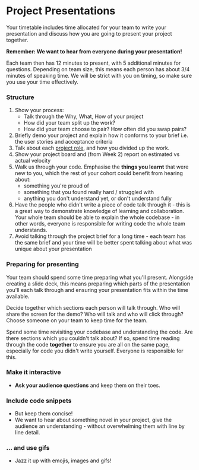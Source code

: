 # Project Presentations

Your timetable includes time allocated for your team to write your presentation and discuss how you are going to present your project together.

**Remember: We want to hear from everyone during your presentation!**

Each team then has 12 minutes to present, with 5 additional minutes for questions. Depending on team size, this means each person has about 3/4 minutes of speaking time. We will be strict with you on timing, so make sure you use your time effectively.

### Structure

1. Show your process:
   - Talk through the Why, What, How of your project
   - How did your team split up the work?
   - How did your team choose to pair? How often did you swap pairs?
2. Briefly demo your project and explain how it conforms to your brief i.e. the user stories and acceptance criteria
3. Talk about each [project role](../project-team/), and how you divided up the work.
4. Show your project board and (from Week 2) report on estimated vs actual velocity
5. Walk us through your code. Emphasise the **things you learnt** that were new to you, which the rest of your cohort could benefit from hearing about:
   - something you're proud of
   - something that you found really hard / struggled with
   - anything you don't understand yet, or don't understand fully
6. Have the people who didn't write a piece of code talk through it - this is a great way to demonstrate knowledge of learning and collaboration. Your whole team should be able to explain the whole codebase - in other words, everyone is responsible for writing code the whole team understands.
7. Avoid talking through the project brief for a long time - each team has the same brief and your time will be better spent talking about what was unique about your presentation

### Preparing for presenting

Your team should spend some time preparing what you'll present. Alongside creating a slide deck, this means preparing which parts of the presentation you'll each talk through and ensuring your presentation fits within the time available.

Decide together which sections each person will talk through. Who will share the screen for the demo? Who will talk and who will click through? Choose someone on your team to keep time for the team.

Spend some time revisiting your codebase and understanding the code. Are there sections which you couldn't talk about? If so, spend time reading through the code **together** to ensure you are all on the same page, especially for code you didn't write yourself. Everyone is responsible for this.

### Make it interactive

- **Ask your audience questions** and keep them on their toes.

### Include code snippets

- But keep them concise!
- We want to hear about something novel in your project, give the audience an understanding - without overwhelming them with line by line detail.

### ... and use gifs

- Jazz it up with emojis, images and gifs!
